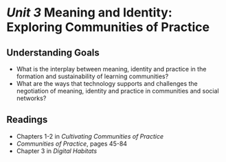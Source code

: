 # *Unit 3* Meaning and Identity: Exploring Communities of Practice

## Understanding Goals
* What is the interplay between meaning, identity and practice in the formation and sustainability of learning communities?
* What are the ways that technology supports and challenges the negotiation of meaning, identity and practice in communities and social networks?

## Readings
* Chapters 1-2 in *Cultivating Communities of Practice* 
* *Communities of Practice*, pages 45-84
* Chapter 3 in *Digital Habitats*

